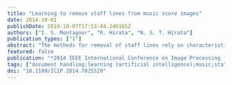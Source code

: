 ```yaml
---
title: "Learning to remove staff lines from music score images"
date: 2014-10-01
publishDate: 2019-10-07T17:53:44.240165Z
authors: ["I. S. Montagner", "R. Hirata", "N. S. T. Hirata"]
publication_types: ["1"]
abstract: "The methods for removal of staff lines rely on characteristics specific to musical documents and they are usually not robust to some types of imperfections in the images. To overcome this limitation, we propose the use of binary morphological operator learning, a technique that estimates a local operator from a set of example images. Experimental results in both synthetic and real images show that our approach can adapt to different types of deformations and achieves similar or better performance than existing methods in most of the test scenarios."
featured: false
publication: "*2014 IEEE International Conference on Image Processing (ICIP)*"
tags: ["document handling;learning (artificial intelligence);music;staff line removal method;musical document characteristics;binary morphological operator learning;local operator;deformation;music score images;Training;Skeleton;Robustness;Text analysis;Optical imaging;Learning systems;Accuracy;Machine Learning;Document analysis;Optical Music Recognition;Staff Removal"]
doi: "10.1109/ICIP.2014.7025529"
---
```


